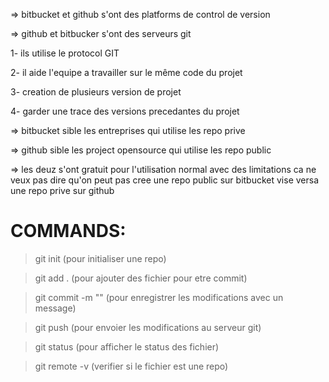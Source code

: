 => bitbucket et github s'ont des platforms de control de version

=> github et bitbucker s'ont des serveurs git

1- ils utilise le protocol GIT

2- il aide l'equipe a travailler sur le même code du projet

3- creation de plusieurs version de projet

4- garder une trace des versions precedantes du projet

=> bitbucket sible les entreprises qui utilise les repo prive

=> github sible les project opensource qui utilise les repo public

=> les deuz s'ont gratuit pour l'utilisation normal avec des limitations
   ca ne veux pas dire qu'on peut pas cree une repo public sur bitbucket vise versa une repo prive sur github

# COMMANDS:
> git init (pour initialiser une repo)

> git add . (pour ajouter des fichier pour etre commit)

> git commit -m "" (pour enregistrer les modifications avec un message)

> git push (pour envoier les modifications au serveur git)

> git status (pour afficher le status des fichier)

> git remote -v (verifier si le fichier est une repo)
